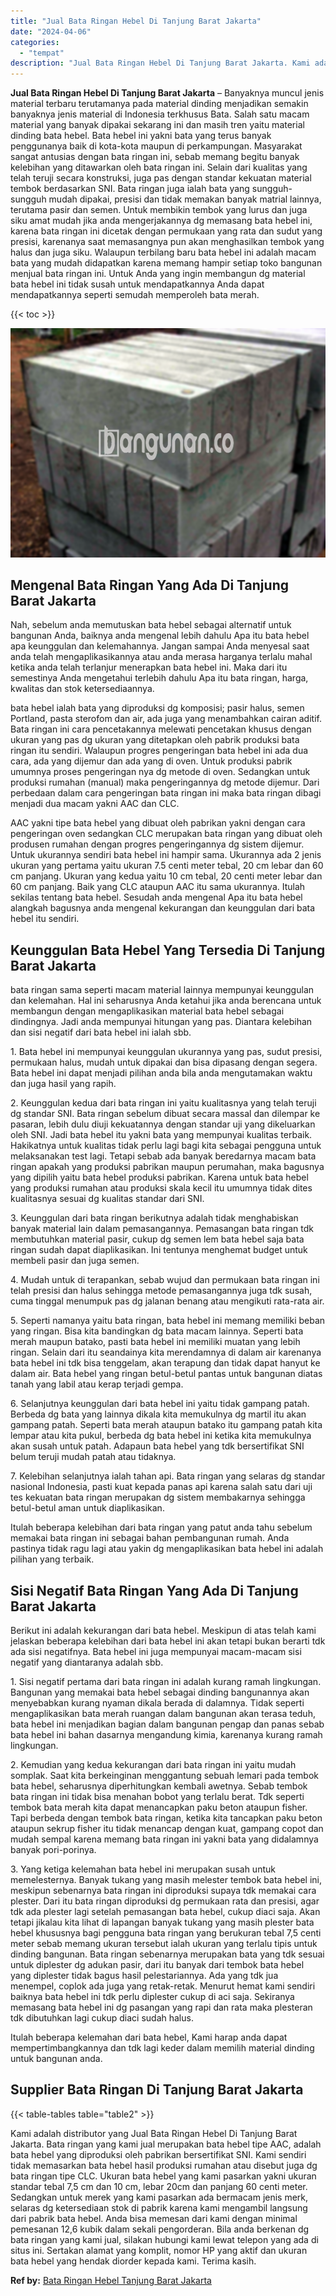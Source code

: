 ```yaml
---
title: "Jual Bata Ringan Hebel Di Tanjung Barat Jakarta"
date: "2024-04-06"
categories: 
  - "tempat"
description: "Jual Bata Ringan Hebel Di Tanjung Barat Jakarta. Kami adalah distributor yang Jual Bata Ringan Hebel Di Tanjung Barat Jakarta. Bata ringan yang kami jual mer..."
---
```


**Jual Bata Ringan Hebel Di Tanjung Barat Jakarta** – Banyaknya muncul jenis material terbaru terutamanya pada material dinding menjadikan semakin banyaknya jenis material di Indonesia terkhusus Bata. Salah satu macam material yang banyak dipakai sekarang ini dan masih tren yaitu material dinding bata hebel. Bata hebel ini yakni bata yang terus banyak penggunanya baik di kota-kota maupun di perkampungan. Masyarakat sangat antusias dengan bata ringan ini, sebab memang begitu banyak kelebihan yang ditawarkan oleh bata ringan ini. Selain dari kualitas yang telah teruji secara konstruksi, juga pas dengan standar kekuatan material tembok berdasarkan SNI. Bata ringan juga ialah bata yang sungguh-sungguh mudah dipakai, presisi dan tidak memakan banyak matrial lainnya, terutama pasir dan semen. Untuk membikin tembok yang lurus dan juga siku amat mudah jika anda mengerjakannya dg memasang bata hebel ini, karena bata ringan ini dicetak dengan permukaan yang rata dan sudut yang presisi, karenanya saat memasangnya pun akan menghasilkan tembok yang halus dan juga siku. Walaupun terbilang baru bata hebel ini adalah macam bata yang mudah didapatkan karena memang hampir setiap toko bangunan menjual bata ringan ini. Untuk Anda yang ingin membangun dg material bata hebel ini tidak susah untuk mendapatkannya Anda dapat mendapatkannya seperti semudah memperoleh bata merah.

{{< toc >}}

![Jual Bata Ringan Hebel Di Tanjung Barat Jakarta](/images/jual-hebel-murah-40.png)

## Mengenal Bata Ringan Yang Ada Di Tanjung Barat Jakarta

Nah, sebelum anda memutuskan bata hebel sebagai alternatif untuk bangunan Anda, baiknya anda mengenal lebih dahulu Apa itu bata hebel apa keunggulan dan kelemahannya. Jangan sampai Anda menyesal saat anda telah mengaplikasikannya atau anda merasa harganya terlalu mahal ketika anda telah terlanjur menerapkan bata hebel ini. Maka dari itu semestinya Anda mengetahui terlebih dahulu Apa itu bata ringan, harga, kwalitas dan stok ketersediaannya.

bata hebel ialah bata yang diproduksi dg komposisi; pasir halus, semen Portland, pasta sterofom dan air, ada juga yang menambahkan cairan aditif. Bata ringan ini cara pencetakannya melewati pencetakan khusus dengan ukuran yang pas dg ukuran yang ditetapkan oleh pabrik produksi bata ringan itu sendiri. Walaupun progres pengeringan bata hebel ini ada dua cara, ada yang dijemur dan ada yang di oven. Untuk produksi pabrik umumnya proses pengeringan nya dg metode di oven. Sedangkan untuk produksi rumahan (manual) maka pengeringannya dg metode dijemur. Dari perbedaan dalam cara pengeringan bata ringan ini maka bata ringan dibagi menjadi dua macam yakni AAC dan CLC.

AAC yakni tipe bata hebel yang dibuat oleh pabrikan yakni dengan cara pengeringan oven sedangkan CLC merupakan bata ringan yang dibuat oleh produsen rumahan dengan progres pengeringannya dg sistem dijemur. Untuk ukurannya sendiri bata hebel ini hampir sama. Ukurannya ada 2 jenis ukuran yang pertama yaitu ukuran 7.5 centi meter tebal, 20 cm lebar dan 60 cm panjang. Ukuran yang kedua yaitu 10 cm tebal, 20 centi meter lebar dan 60 cm panjang. Baik yang CLC ataupun AAC itu sama ukurannya. Itulah sekilas tentang bata hebel. Sesudah anda mengenal Apa itu bata hebel alangkah bagusnya anda mengenal kekurangan dan keunggulan dari bata hebel itu sendiri.

## Keunggulan Bata Hebel Yang Tersedia Di Tanjung Barat Jakarta

bata ringan sama seperti macam material lainnya mempunyai keunggulan dan kelemahan. Hal ini seharusnya Anda ketahui jika anda berencana untuk membangun dengan mengaplikasikan material bata hebel sebagai dindingnya. Jadi anda mempunyai hitungan yang pas. Diantara kelebihan dan sisi negatif dari bata hebel ini ialah sbb.

1\. Bata hebel ini mempunyai keunggulan ukurannya yang pas, sudut presisi, permukaan halus, mudah untuk dipakai dan bisa dipasang dengan segera. Bata hebel ini dapat menjadi pilihan anda bila anda mengutamakan waktu dan juga hasil yang rapih.

2\. Keunggulan kedua dari bata ringan ini yaitu kualitasnya yang telah teruji dg standar SNI. Bata ringan sebelum dibuat secara massal dan dilempar ke pasaran, lebih dulu diuji kekuatannya dengan standar uji yang dikeluarkan oleh SNI. Jadi bata hebel itu yakni bata yang mempunyai kualitas terbaik. Hakikatnya untuk kualitas tidak perlu lagi bagi kita sebagai pengguna untuk melaksanakan test lagi. Tetapi sebab ada banyak beredarnya macam bata ringan apakah yang produksi pabrikan maupun perumahan, maka bagusnya yang dipilih yaitu bata hebel produksi pabrikan. Karena untuk bata hebel yang produksi rumahan atau produksi skala kecil itu umumnya tidak dites kualitasnya sesuai dg kualitas standar dari SNI.

3\. Keunggulan dari bata ringan berikutnya adalah tidak menghabiskan banyak material lain dalam pemasangannya. Pemasangan bata ringan tdk membutuhkan material pasir, cukup dg semen lem bata hebel saja bata ringan sudah dapat diaplikasikan. Ini tentunya menghemat budget untuk membeli pasir dan juga semen.

4\. Mudah untuk di terapankan, sebab wujud dan permukaan bata ringan ini telah presisi dan halus sehingga metode pemasangannya juga tdk susah, cuma tinggal menumpuk pas dg jalanan benang atau mengikuti rata-rata air.

5\. Seperti namanya yaitu bata ringan, bata hebel ini memang memiliki beban yang ringan. Bisa kita bandingkan dg bata macam lainnya. Seperti bata merah maupun batako, pasti bata hebel ini memiliki muatan yang lebih ringan. Selain dari itu seandainya kita merendamnya di dalam air karenanya bata hebel ini tdk bisa tenggelam, akan terapung dan tidak dapat hanyut ke dalam air. Bata hebel yang ringan betul-betul pantas untuk bangunan diatas tanah yang labil atau kerap terjadi gempa.

6\. Selanjutnya keunggulan dari bata hebel ini yaitu tidak gampang patah. Berbeda dg bata yang lainnya dikala kita memukulnya dg martil itu akan gampang patah. Seperti bata merah ataupun batako itu gampang patah kita lempar atau kita pukul, berbeda dg bata hebel ini ketika kita memukulnya akan susah untuk patah. Adapaun bata hebel yang tdk bersertifikat SNI belum teruji mudah patah atau tidaknya.

7\. Kelebihan selanjutnya ialah tahan api. Bata ringan yang selaras dg standar nasional Indonesia, pasti kuat kepada panas api karena salah satu dari uji tes kekuatan bata ringan merupakan dg sistem membakarnya sehingga betul-betul aman untuk diaplikasikan.

Itulah beberapa kelebihan dari bata ringan yang patut anda tahu sebelum memakai bata ringan ini sebagai bahan pembangunan rumah. Anda pastinya tidak ragu lagi atau yakin dg mengaplikasikan bata hebel ini adalah pilihan yang terbaik.

## Sisi Negatif Bata Ringan Yang Ada Di Tanjung Barat Jakarta

Berikut ini adalah kekurangan dari bata hebel. Meskipun di atas telah kami jelaskan beberapa kelebihan dari bata hebel ini akan tetapi bukan berarti tdk ada sisi negatifnya. Bata hebel ini juga mempunyai macam-macam sisi negatif yang diantaranya adalah sbb.

1\. Sisi negatif pertama dari bata ringan ini adalah kurang ramah lingkungan. Bangunan yang memakai bata hebel sebagai dinding bangunannya akan menyebabkan kurang nyaman dikala berada di dalamnya. Tidak seperti mengaplikasikan bata merah ruangan dalam bangunan akan terasa teduh, bata hebel ini menjadikan bagian dalam bangunan pengap dan panas sebab bata hebel ini bahan dasarnya mengandung kimia, karenanya kurang ramah lingkungan.

2\. Kemudian yang kedua kekurangan dari bata ringan ini yaitu mudah somplak. Saat kita berkeinginan menggantung sebuah lemari pada tembok bata hebel, seharusnya diperhitungkan kembali awetnya. Sebab tembok bata ringan ini tidak bisa menahan bobot yang terlalu berat. Tdk seperti tembok bata merah kita dapat menancapkan paku beton ataupun fisher. Tapi berbeda dengan tembok bata ringan, ketika kita tancapkan paku beton ataupun sekrup fisher itu tidak menancap dengan kuat, gampang copot dan mudah sempal karena memang bata ringan ini yakni bata yang didalamnya banyak pori-porinya.

3\. Yang ketiga kelemahan bata hebel ini merupakan susah untuk memelesternya. Banyak tukang yang masih melester tembok bata hebel ini, meskipun sebenarnya bata ringan ini diproduksi supaya tdk memakai cara plester. Dari itu bata ringan diproduksi dg permukaan rata dan presisi, agar tdk ada plester lagi setelah pemasangan bata hebel, cukup diaci saja. Akan tetapi jikalau kita lihat di lapangan banyak tukang yang masih plester bata hebel khususnya bagi pengguna bata ringan yang berukuran tebal 7,5 centi meter sebab memang ukuran tersebut ialah ukuran yang terlalu tipis untuk dinding bangunan. Bata ringan sebenarnya merupakan bata yang tdk sesuai untuk diplester dg adukan pasir, dari itu banyak dari tembok bata hebel yang diplester tidak bagus hasil pelestariannya. Ada yang tdk jua menempel, coplok ada juga yang retak-retak. Menurut hemat kami sendiri baiknya bata hebel ini tdk perlu diplester cukup di aci saja. Sekiranya memasang bata hebel ini dg pasangan yang rapi dan rata maka plesteran tdk dibutuhkan lagi cukup diaci sudah halus.

Itulah beberapa kelemahan dari bata hebel, Kami harap anda dapat mempertimbangkannya dan tdk lagi keder dalam memilih material dinding untuk bangunan anda.

## Supplier Bata Ringan Di Tanjung Barat Jakarta

{{< table-tables table="table2" >}}

Kami adalah distributor yang Jual Bata Ringan Hebel Di Tanjung Barat Jakarta. Bata ringan yang kami jual merupakan bata hebel tipe AAC, adalah bata hebel yang diproduksi oleh pabrikan bersertifikat SNI. Kami sendiri tidak memasarkan bata hebel hasil produksi rumahan atau disebut juga dg bata ringan tipe CLC. Ukuran bata hebel yang kami pasarkan yakni ukuran standar tebal 7,5 cm dan 10 cm, lebar 20cm dan panjang 60 centi meter. Sedangkan untuk merek yang kami pasarkan ada bermacam jenis merk, selaras dg ketersediaan stok di pabrik karena kami mengambil langsung dari pabrik bata hebel. Anda bisa memesan dari kami dengan minimal pemesanan 12,6 kubik dalam sekali pengorderan. Bila anda berkenan dg bata ringan yang kami jual, silakan hubungi kami lewat telepon yang ada di situs ini. Sertakan alamat yang komplit, nomor HP yang aktif dan ukuran bata hebel yang hendak diorder kepada kami. Terima kasih.

**Ref by:** [Bata Ringan Hebel Tanjung Barat Jakarta](https://id.wikipedia.org/wiki/Bata)
